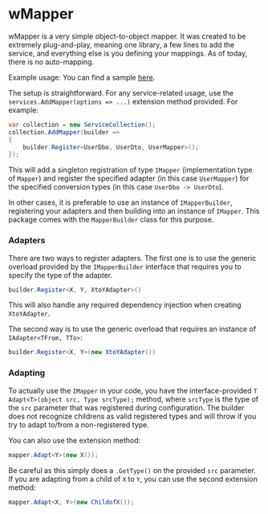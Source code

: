 # wMapper

wMapper is a very simple object-to-object mapper. It was created to be extremely plug-and-play, meaning one library, a few lines to add the service, and everything else is you defining your mappings. As of today, there is no auto-mapping.

Example usage: 
You can find a sample [here](wMapper.Samples/Program.cs).

The setup is straightforward. For any service-related usage, use the `services.AddMapper(options => ...)` extension method provided.
For example:
```csharp
var collection = new ServiceCollection();
collection.AddMapper(builder =>
{
    builder.Register<UserDbo, UserDto, UserMapper>();
});
```

This will add a singleton registration of type `IMapper` (implementation type of `Mapper`) and register the specified adapter (in this case `UserMapper`) for the specified conversion types (in this case `UserDbo -> UserDto`).

In other cases, it is preferable to use an instance of `IMapperBuilder`, registering your adapters and then building into an instance of `IMapper`. This package comes with the `MapperBuilder` class for this purpose.

### Adapters
There are two ways to register adapters. The first one is to use the generic overload provided by the `IMapperBuilder` interface that requires you to specify the type of the adapter.
```csharp
builder.Register<X, Y, XtoYAdapter>()
```

This will also handle any required dependency injection when creating `XtoYAdapter`.

The second way is to use the generic overload that requires an instance of `IAdapter<TFrom, TTo>`:
```csharp
builder.Register<X, Y>(new XtoYAdapter())
```

### Adapting
To actually use the `IMapper` in your code, you have the interface-provided `T Adapt<T>(object src, Type srcType);` method, where `srcType` is the type of the `src` parameter that was registered during configuration. The builder does not recognize childrens as valid registered types and will throw if you try to adapt to/from a non-registered type.

You can also use the extension method:
```csharp
mapper.Adapt<Y>(new X());
```
Be careful as this simply does a `.GetType()` on the provided `src` parameter. If you are adapting from a child of `X` to `Y`, you can use the second extension method:
```csharp
mapper.Adapt<X, Y>(new ChildofX());
```